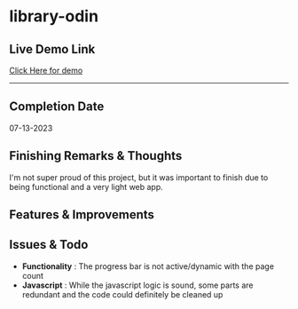 # library-odin

## Live Demo Link
[Click Here for demo](https://rayyanshaik2022.github.io/library-odin/)

---

## Completion Date
07-13-2023

## Finishing Remarks & Thoughts

I'm not super proud of this project, but it was important to finish due to being functional and a very light web app.

## Features & Improvements


## Issues & Todo

* __Functionality__ : The progress bar is not active/dynamic with the page count
* __Javascript__ : While the javascript logic is sound, some parts are redundant and the code could definitely be cleaned up
